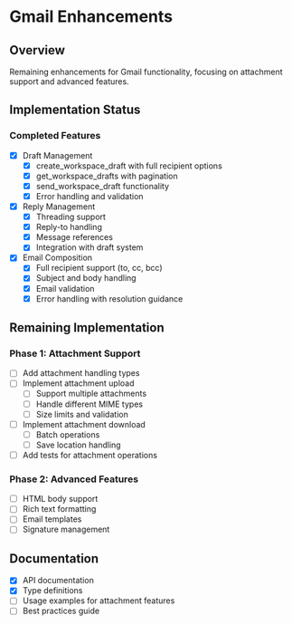 # Gmail Enhancements

## Overview
Remaining enhancements for Gmail functionality, focusing on attachment support and advanced features.

## Implementation Status

### Completed Features
- [x] Draft Management
  - [x] create_workspace_draft with full recipient options
  - [x] get_workspace_drafts with pagination
  - [x] send_workspace_draft functionality
  - [x] Error handling and validation

- [x] Reply Management
  - [x] Threading support
  - [x] Reply-to handling
  - [x] Message references
  - [x] Integration with draft system

- [x] Email Composition
  - [x] Full recipient support (to, cc, bcc)
  - [x] Subject and body handling
  - [x] Email validation
  - [x] Error handling with resolution guidance

## Remaining Implementation

### Phase 1: Attachment Support
- [ ] Add attachment handling types
- [ ] Implement attachment upload
  - [ ] Support multiple attachments
  - [ ] Handle different MIME types
  - [ ] Size limits and validation
- [ ] Implement attachment download
  - [ ] Batch operations
  - [ ] Save location handling
- [ ] Add tests for attachment operations

### Phase 2: Advanced Features
- [ ] HTML body support
- [ ] Rich text formatting
- [ ] Email templates
- [ ] Signature management

## Documentation
- [x] API documentation
- [x] Type definitions
- [ ] Usage examples for attachment features
- [ ] Best practices guide
